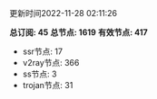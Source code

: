更新时间2022-11-28 02:11:26

**总订阅: 45**
**总节点: 1619**
**有效节点: 417**
- ssr节点: 17
- v2ray节点: 366
- ss节点: 3
- trojan节点: 31

